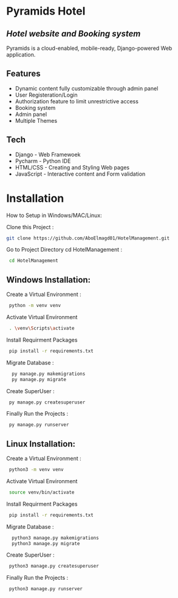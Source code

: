 # Pyramids Hotel
## _Hotel website and Booking system_



Pyramids is a cloud-enabled, mobile-ready, Django-powered Web application.


## Features

- Dynamic content fully customizable through admin panel
- User Registeration/Login
- Authorization feature to limit unrestrictive access
- Booking system
- Admin panel
- Multiple Themes


## Tech

- Django - Web Framewoek
- Pycharm - Python IDE
- HTML/CSS - Creating and Styling Web pages 
- JavaScript - Interactive content and Form validation


# Installation
How to Setup in Windows/MAC/Linux:

Clone this Project :

```sh
git clone https://github.com/AboElmagd01/HotelManagement.git
```

Go to Project Directory cd HotelManagement  :
```sh
 cd HotelManagement
```
## Windows Installation:

Create a Virtual Environment :
```sh 
 python -m venv venv
```
Activate Virtual Environment 
```sh
 . \venv\Scripts\activate
```
Install Requirment Packages
```sh
 pip install -r requirements.txt
```
Migrate Database :
```sh
  py manage.py makemigrations
  py manage.py migrate
```
Create SuperUser :
```sh
 py manage.py createsuperuser
 ```
Finally Run the Projects :
```sh
 py manage.py runserver
```

## Linux Installation:

Create a Virtual Environment :
```sh 
 python3 -m venv venv
```
Activate Virtual Environment 
```sh
 source venv/bin/activate
```
Install Requirment Packages
```sh
 pip install -r requirements.txt
```
Migrate Database :
```sh
  python3 manage.py makemigrations
  python3 manage.py migrate
```
Create SuperUser :
```sh
 python3 manage.py createsuperuser
 ```
Finally Run the Projects :
```sh
 python3 manage.py runserver
```
